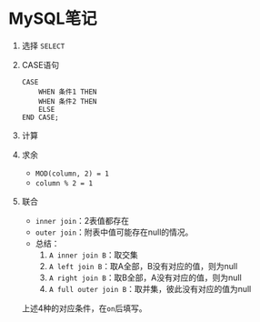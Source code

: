 MySQL笔记
===

1. 选择 `SELECT`

2. CASE语句

    ```mysql
    CASE
    	WHEN 条件1 THEN
    	WHEN 条件2 THEN
    	ELSE
    END CASE;
    ```

3. 计算

4. 求余

    - `MOD(column, 2) = 1`
    - `column % 2 = 1`

5. 联合

    - `inner join`：2表值都存在
    - `outer join`：附表中值可能存在null的情况。
    - 总结：
        1. `A inner join B`：取交集
        2. `A left join B`：取A全部，B没有对应的值，则为null
        3. `A right join B`：取B全部，A没有对应的值，则为null
        4. `A full outer join B`：取并集，彼此没有对应的值为null

    上述4种的对应条件，在`on`后填写。



